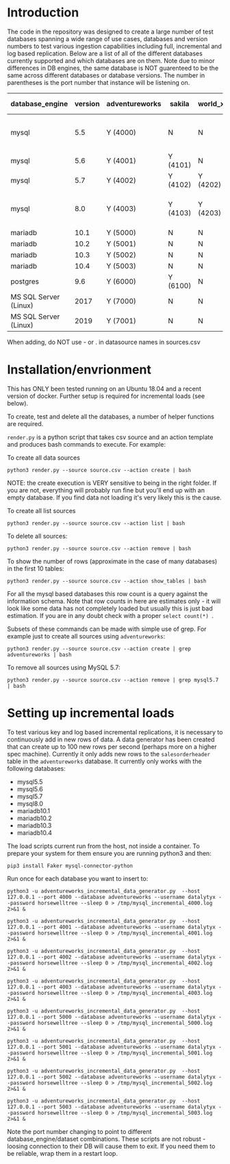 # Introduction

The code in the repository was designed to create a large number of test databases spanning a wide range of use cases, databases and version numbers to test various ingestion capabilities including full, incremental and log based replication. Below are a list of all of the different databases currently supported and which databases are on them. Note due to minor differences in DB engines, the same database is NOT guarenteed to be the same across different databases or database versions. The number in parentheses is the port number that instance will be listening on.

| database_engine | version  | adventureworks | sakila   | world_x | siemens-test-db | jaffle |  hopper |
| -------- | -------- | --------       | -------- |-------- |--------         |-------- |-------- |
| mysql | 5.5 | Y (4000) | N | N | N | N (just needs config tweak) | Y (4500) |
| mysql | 5.6 | Y (4001) | Y (4101) | N | Y (4301) | Y (4401) |Y (4501) |
| mysql | 5.7 | Y (4002) | Y (4102) | Y (4202) | Y (4302) | Y (4402) |Y (4502) |
| mysql | 8.0 | Y (4003) | Y (4103) | Y (4203) | Y (4203) | N (just needs config tweak) |Y (4503) |
| mariadb | 10.1 | Y (5000) | N | N | N | N |
| mariadb | 10.2 | Y (5001) | N | N | N | N |
| mariadb | 10.3 | Y (5002) | N | N | N | N |
| mariadb | 10.4 | Y (5003) | N | N | N | N |
| postgres | 9.6 | Y (6000) | Y  (6100) | N | N | N |
| MS SQL Server (Linux) | 2017 | Y (7000) | N | N | N | N |
| MS SQL Server (Linux) | 2019 | Y (7001) | N | N | N | N |


When adding, do NOT use - or . in datasource names in sources.csv

# Installation/envrionment
This has ONLY been tested running on an Ubuntu 18.04 and a recent version of docker. Further setup is required for incremental loads (see below).

To create, test and delete all the databases, a number of helper functions are required.

```render.py``` is a python script that takes csv source and an action template and produces bash commands to execute. For example:

To create all data sources

```python3 render.py --source source.csv --action create | bash```

NOTE: the create execution is VERY sensitive to being in the right folder. If you are not, everything will probably run fine but you'll end up with an empty database. If you find data not loading it's very likely this is the cause.

To create all list sources

```python3 render.py --source source.csv --action list | bash```

To delete all sources:

```python3 render.py --source source.csv --action remove | bash```

To show the number of rows (approximate in the case of many databases) in the first 10 tables:

```python3 render.py --source source.csv --action show_tables | bash```

For all the mysql based databases this row count is a query against the information schema. Note that row counts in here are estimates only - it will look like some data has not completely loaded but usually this is just bad estimation. If you are in any doubt check with a proper ```select count(*) ```.

Subsets of these commands can be made with simple use of grep. For example just to create all sources using ```adventureworks```:

```python3 render.py --source source.csv --action create | grep adventureworks | bash```

To remove all sources using MySQL 5.7:

```python3 render.py --source source.csv --action remove | grep mysql5.7 | bash```



# Setting up incremental loads
To test various key and log based incremental replications, it is necessary to continuously add in new rows of data. A data generator has been created that can create up to 100 new rows per second (perhaps more on a higher spec machine). Currently it only adds new rows to the ```salesorderheader``` table in the ```adventureworks```  database. It currently only works with the following databases:
* mysql5.5
* mysql5.6
* mysql5.7
* mysql8.0
* mariadb10.1
* mariadb10.2
* mariadb10.3
* mariadb10.4

The load scripts current run from the host, not inside a container. To prepare your system for them ensure you are running python3 and then:

```
pip3 install Faker mysql-connector-python
```


Run once for each database you want to insert to:
```
python3 -u adventureworks_incremental_data_generator.py  --host 127.0.0.1 --port 4000 --database adventureworks --username datalytyx --password horsewelltree --sleep 0 > /tmp/mysql_incremental_4000.log 2>&1 &

python3 -u adventureworks_incremental_data_generator.py  --host 127.0.0.1 --port 4001 --database adventureworks --username datalytyx --password horsewelltree --sleep 0 > /tmp/mysql_incremental_4001.log 2>&1 &

python3 -u adventureworks_incremental_data_generator.py  --host 127.0.0.1 --port 4002 --database adventureworks --username datalytyx --password horsewelltree --sleep 0 > /tmp/mysql_incremental_4002.log 2>&1 &

python3 -u adventureworks_incremental_data_generator.py  --host 127.0.0.1 --port 4003 --database adventureworks --username datalytyx --password horsewelltree --sleep 0 > /tmp/mysql_incremental_4003.log 2>&1 &

python3 -u adventureworks_incremental_data_generator.py  --host 127.0.0.1 --port 5000 --database adventureworks --username datalytyx --password horsewelltree --sleep 0 > /tmp/mysql_incremental_5000.log 2>&1 &

python3 -u adventureworks_incremental_data_generator.py  --host 127.0.0.1 --port 5001 --database adventureworks --username datalytyx --password horsewelltree --sleep 0 > /tmp/mysql_incremental_5001.log 2>&1 &

python3 -u adventureworks_incremental_data_generator.py  --host 127.0.0.1 --port 5002 --database adventureworks --username datalytyx --password horsewelltree --sleep 0 > /tmp/mysql_incremental_5002.log 2>&1 &

python3 -u adventureworks_incremental_data_generator.py  --host 127.0.0.1 --port 5003 --database adventureworks --username datalytyx --password horsewelltree --sleep 0 > /tmp/mysql_incremental_5003.log 2>&1 &
```

Note the port number changing to point to different database_engine/dataset combinations. These scripts are not robust - loosing connection to their DB will cause them to exit. If you need them to be reliable, wrap them in a restart loop.
